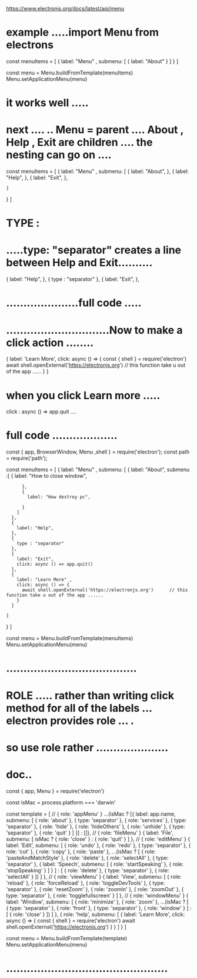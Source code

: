 
https://www.electronjs.org/docs/latest/api/menu



# example .....import Menu from electrons

const menuItems = [
  {
    label: "Menu" ,
    submenu: [
      {
        label: "About"
      }
    ]
  }
]

const menu = Menu.buildFromTemplate(menuItems) 
Menu.setApplicationMenu(menu)


# it works well .....


# next .... .. Menu = parent .... About , Help , Exit are children .... the nesting can go on ....
const menuItems = [
  {
    label: "Menu" ,
    submenu: [
      {
        label: "About",
      },
      {
        label: "Help",
      },
      {
        label: "Exit",
      },

    ]
  }
]

#    TYPE : 
# .....type: "separator"        creates a line between Help and Exit..........

 {
        label: "Help",
      },
      {
        type : "separator"
      },
      {
        label: "Exit",
      },

# .....................full code .....



# ..............................Now to make a click action ........

 {
        label: 'Learn More',
        click: async () => {
          const { shell } = require('electron')
          await shell.openExternal('https://electronjs.org')      // this function take u out of the app ......
        } 
      }


# when you click Learn more .....

click : async () => app.quit ....


# full code ...................
const { app, BrowserWindow, Menu ,shell } = require('electron');
const path = require('path');


const menuItems = [
  {
    label: "Menu" ,
    submenu: [
      {
        label: "About",
        submenu :[
          {
            label: "How to close window",
            
          },
          {
            label: "How destroy pc",

          }
        ]
      },
      {
        label: "Help",
      },
      {
        type : "separator"
      },
      {
        label: "Exit",
        click: async () => app.quit()
      },
      {
        label: "Learn More" ,
        click: async () => {
          await shell.openExternal('https://electronjs.org')      // this function take u out of the app ......
        } 
      }

    ]
  }
]

const menu = Menu.buildFromTemplate(menuItems) 
Menu.setApplicationMenu(menu)

# ......................................


#   ROLE ..... rather than writing click method for all of the  labels ... electron provides role ... .

# so use role rather .....................







# doc..

const { app, Menu } = require('electron')

const isMac = process.platform === 'darwin'

const template = [
  // { role: 'appMenu' }
  ...(isMac ? [{
    label: app.name,
    submenu: [
      { role: 'about' },
      { type: 'separator' },
      { role: 'services' },
      { type: 'separator' },
      { role: 'hide' },
      { role: 'hideOthers' },
      { role: 'unhide' },
      { type: 'separator' },
      { role: 'quit' }
    ]
  }] : []),
  // { role: 'fileMenu' }
  {
    label: 'File',
    submenu: [
      isMac ? { role: 'close' } : { role: 'quit' }
    ]
  },
  // { role: 'editMenu' }
  {
    label: 'Edit',
    submenu: [
      { role: 'undo' },
      { role: 'redo' },
      { type: 'separator' },
      { role: 'cut' },
      { role: 'copy' },
      { role: 'paste' },
      ...(isMac ? [
        { role: 'pasteAndMatchStyle' },
        { role: 'delete' },
        { role: 'selectAll' },
        { type: 'separator' },
        {
          label: 'Speech',
          submenu: [
            { role: 'startSpeaking' },
            { role: 'stopSpeaking' }
          ]
        }
      ] : [
        { role: 'delete' },
        { type: 'separator' },
        { role: 'selectAll' }
      ])
    ]
  },
  // { role: 'viewMenu' }
  {
    label: 'View',
    submenu: [
      { role: 'reload' },
      { role: 'forceReload' },
      { role: 'toggleDevTools' },
      { type: 'separator' },
      { role: 'resetZoom' },
      { role: 'zoomIn' },
      { role: 'zoomOut' },
      { type: 'separator' },
      { role: 'togglefullscreen' }
    ]
  },
  // { role: 'windowMenu' }
  {
    label: 'Window',
    submenu: [
      { role: 'minimize' },
      { role: 'zoom' },
      ...(isMac ? [
        { type: 'separator' },
        { role: 'front' },
        { type: 'separator' },
        { role: 'window' }
      ] : [
        { role: 'close' }
      ])
    ]
  },
  {
    role: 'help',
    submenu: [
      {
        label: 'Learn More',
        click: async () => {
          const { shell } = require('electron')
          await shell.openExternal('https://electronjs.org')
        }
      }
    ]
  }
]

const menu = Menu.buildFromTemplate(template)
Menu.setApplicationMenu(menu)


# ...............................................